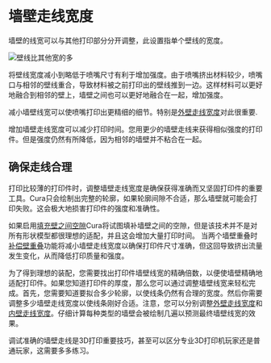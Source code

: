 墙壁走线宽度
====
墙壁的线宽可以与其他打印部分分开调整，此设置指单个壁线的宽度。

![壁线比其他宽的多](../../../articles/images/wall_line_width.png)

将壁线宽度减小到略低于喷嘴尺寸有利于增加强度。由于喷嘴挤出材料较少，喷嘴口与相邻的壁线重合，导致材料被之前打印出的壁线推到一边。这样材料可以更好地融合到相邻的壁上，墙壁之间也可以更好地融合在一起，增加强度。

减小墙壁线宽可以使喷嘴打印出更精细的细节。特别是[外壁走线宽度](../resolution/wall_line_width_0.md)对此很重要.

增加墙壁走线宽度可以减少打印时间。您用更少的墙壁走线来获得相似强度的打印件。但是强度仍然有所降低，因为相邻的墙壁并不粘合在一起。

确保走线合理
----
打印比较薄的打印件时，调整墙壁走线宽度是确保获得准确而又坚固打印件的重要工具。Cura只会绘制出完整的轮廓，如果轮廓间隙不合适，那么墙壁就可能会打印失败。这会极大地损害打印件的强度和准确性。

如果启用[填充壁之间空隙](../shell/fill_perimeter_gaps.md)Cura将试图填补墙壁之间的空隙，但是该技术并不是对所有形状模型都很理想的适配，并且这会增加大量打印时间。 当两个墙壁重叠时[补偿壁重叠](../shell/travel_compensate_overlapping_walls_enabled.md)功能将减小墙壁走线宽度以确保打印件尺寸准确，但这回导致挤出流量发生变化，从而降低打印质量和强度。

为了得到理想的装配，您需要找出打印件墙壁线宽的精确倍数，以便使墙壁精确地适配打印件。如果您知道打印件的厚度，那么您可以通过调整墙壁线宽来轻松完成。首先，您需要知道要拟合多少轮廓，以使线条仍然有合理的宽度。然后你需要调整多少墙壁走线宽度以使线条刚好合适。注意，您可以分别调整[外壁走线宽度](wall_line_width_0.md)和[内壁走线宽度](wall_line_width_x.md)。仔细计算每种类型的墙壁会被绘制几遍以预测最终墙壁线宽的效果。

调试准确的墙壁走线是3D打印重要技巧，甚至可以区分专业3D打印机玩家还是普通玩家，这需要多多练习。